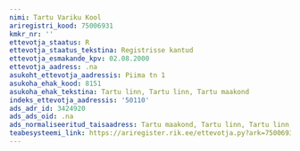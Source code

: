```yaml
---
nimi: Tartu Variku Kool
ariregistri_kood: 75006931
kmkr_nr: ''
ettevotja_staatus: R
ettevotja_staatus_tekstina: Registrisse kantud
ettevotja_esmakande_kpv: 02.08.2000
ettevotja_aadress: .na
asukoht_ettevotja_aadressis: Piima tn 1
asukoha_ehak_kood: 8151
asukoha_ehak_tekstina: Tartu linn, Tartu linn, Tartu maakond
indeks_ettevotja_aadressis: '50110'
ads_adr_id: 3424920
ads_ads_oid: .na
ads_normaliseeritud_taisaadress: Tartu maakond, Tartu linn, Tartu linn, Piima tn 1
teabesysteemi_link: https://ariregister.rik.ee/ettevotja.py?ark=75006931&ref=rekvisiidid
---
```

